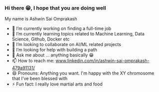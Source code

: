 ### Hi there 😁, I hope that you are doing well

My name is Ashwin Sai Omprakash

- 🔭 I’m currently working on finding a full-time job
- 🌱 I’m currently learning topics related to Machine Learning, Data Science, Github, Docker etc
- 👯 I’m looking to collaborate on AI/ML related projects
- 🤔 I’m looking for help with building a path 
- 💬 Ask me about ... anything basically 😁
- 📫 How to reach me: www.linkedin.com/in/ashwin-sai-omprakash-479a91131/
- 😄 Pronouns: Anything you want. I'm happy with the XY chromosome that I've been blessed with 
- ⚡ Fun fact: I really love martial arts and food

<!--
**ashwinosai/ashwinosai** is a ✨ _special_ ✨ repository because its `README.md` (this file) appears on your GitHub profile.

Here are some ideas to get you started:

- 🔭 I’m currently working on ...
- 🌱 I’m currently learning ...
- 👯 I’m looking to collaborate on ...
- 🤔 I’m looking for help with ...
- 💬 Ask me about ...
- 📫 How to reach me: ...
- 😄 Pronouns: ...
- ⚡ Fun fact: ...
-->
